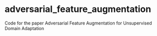 # adversarial_feature_augmentation
Code for the paper Adversarial Feature Augmentation for Unsupervised Domain Adaptation
